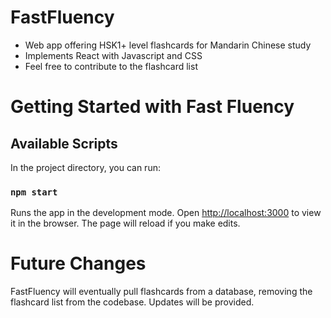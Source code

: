 # FastFluency

- Web app offering HSK1+ level flashcards for Mandarin Chinese study
- Implements React with Javascript and CSS
- Feel free to contribute to the flashcard list

# Getting Started with Fast Fluency
## Available Scripts

In the project directory, you can run:
### `npm start`
Runs the app in the development mode.
Open [http://localhost:3000](http://localhost:3000) to view it in the browser.
The page will reload if you make edits.

# Future Changes
FastFluency will eventually pull flashcards from a database, removing the flashcard
list from the codebase. Updates will be provided.
